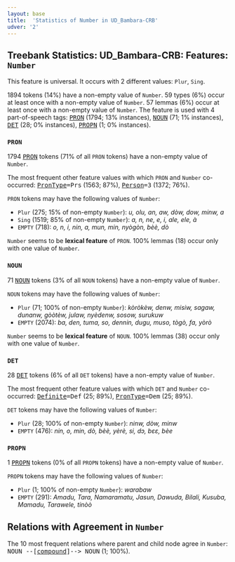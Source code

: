 ```yaml
---
layout: base
title:  'Statistics of Number in UD_Bambara-CRB'
udver: '2'
---
```


## Treebank Statistics: UD_Bambara-CRB: Features: `Number`

This feature is universal.
It occurs with 2 different values: `Plur`, `Sing`.

1894 tokens (14%) have a non-empty value of `Number`.
59 types (6%) occur at least once with a non-empty value of `Number`.
57 lemmas (6%) occur at least once with a non-empty value of `Number`.
The feature is used with 4 part-of-speech tags: <tt><a href="bm_crb-pos-PRON.html">PRON</a></tt> (1794; 13% instances), <tt><a href="bm_crb-pos-NOUN.html">NOUN</a></tt> (71; 1% instances), <tt><a href="bm_crb-pos-DET.html">DET</a></tt> (28; 0% instances), <tt><a href="bm_crb-pos-PROPN.html">PROPN</a></tt> (1; 0% instances).

### `PRON`

1794 <tt><a href="bm_crb-pos-PRON.html">PRON</a></tt> tokens (71% of all `PRON` tokens) have a non-empty value of `Number`.

The most frequent other feature values with which `PRON` and `Number` co-occurred: <tt><a href="bm_crb-feat-PronType.html">PronType</a></tt><tt>=Prs</tt> (1563; 87%), <tt><a href="bm_crb-feat-Person.html">Person</a></tt><tt>=3</tt> (1372; 76%).

`PRON` tokens may have the following values of `Number`:

* `Plur` (275; 15% of non-empty `Number`): <em>u, olu, an, aw, dòw, dow, minw, a</em>
* `Sing` (1519; 85% of non-empty `Number`): <em>a, n, ne, e, i, ale, ele, à</em>
* `EMPTY` (718): <em>o, n, i, nin, a, mun, min, nyògòn, bèè, dò</em>

`Number` seems to be **lexical feature** of `PRON`. 100% lemmas (18) occur only with one value of `Number`.

### `NOUN`

71 <tt><a href="bm_crb-pos-NOUN.html">NOUN</a></tt> tokens (3% of all `NOUN` tokens) have a non-empty value of `Number`.

`NOUN` tokens may have the following values of `Number`:

* `Plur` (71; 100% of non-empty `Number`): <em>kòròkèw, denw, misiw, sagaw, dunanw, gòòtèw, julaw, nyèdenw, sosow, surukuw</em>
* `EMPTY` (2074): <em>ba, den, tuma, so, dennin, dugu, muso, tògò, fa, yòrò</em>

`Number` seems to be **lexical feature** of `NOUN`. 100% lemmas (38) occur only with one value of `Number`.

### `DET`

28 <tt><a href="bm_crb-pos-DET.html">DET</a></tt> tokens (6% of all `DET` tokens) have a non-empty value of `Number`.

The most frequent other feature values with which `DET` and `Number` co-occurred: <tt><a href="bm_crb-feat-Definite.html">Definite</a></tt><tt>=Def</tt> (25; 89%), <tt><a href="bm_crb-feat-PronType.html">PronType</a></tt><tt>=Dem</tt> (25; 89%).

`DET` tokens may have the following values of `Number`:

* `Plur` (28; 100% of non-empty `Number`): <em>ninw, dòw, minw</em>
* `EMPTY` (476): <em>nin, o, min, dò, bèè, yèrè, si, dɔ, bɛɛ, bèe</em>

### `PROPN`

1 <tt><a href="bm_crb-pos-PROPN.html">PROPN</a></tt> tokens (0% of all `PROPN` tokens) have a non-empty value of `Number`.

`PROPN` tokens may have the following values of `Number`:

* `Plur` (1; 100% of non-empty `Number`): <em>warabaw</em>
* `EMPTY` (291): <em>Amadu, Tara, Namaramatu, Jasun, Dawuda, Bilali, Kusuba, Mamadu, Tarawele, tinòò</em>

## Relations with Agreement in `Number`

The 10 most frequent relations where parent and child node agree in `Number`:
<tt>NOUN --[<tt><a href="bm_crb-dep-compound.html">compound</a></tt>]--> NOUN</tt> (1; 100%).

